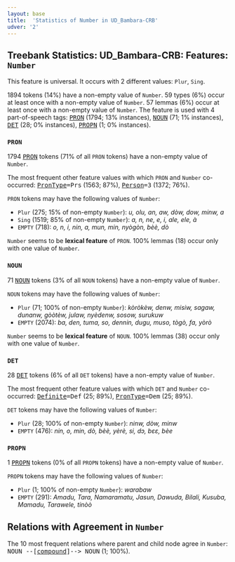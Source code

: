 ```yaml
---
layout: base
title:  'Statistics of Number in UD_Bambara-CRB'
udver: '2'
---
```


## Treebank Statistics: UD_Bambara-CRB: Features: `Number`

This feature is universal.
It occurs with 2 different values: `Plur`, `Sing`.

1894 tokens (14%) have a non-empty value of `Number`.
59 types (6%) occur at least once with a non-empty value of `Number`.
57 lemmas (6%) occur at least once with a non-empty value of `Number`.
The feature is used with 4 part-of-speech tags: <tt><a href="bm_crb-pos-PRON.html">PRON</a></tt> (1794; 13% instances), <tt><a href="bm_crb-pos-NOUN.html">NOUN</a></tt> (71; 1% instances), <tt><a href="bm_crb-pos-DET.html">DET</a></tt> (28; 0% instances), <tt><a href="bm_crb-pos-PROPN.html">PROPN</a></tt> (1; 0% instances).

### `PRON`

1794 <tt><a href="bm_crb-pos-PRON.html">PRON</a></tt> tokens (71% of all `PRON` tokens) have a non-empty value of `Number`.

The most frequent other feature values with which `PRON` and `Number` co-occurred: <tt><a href="bm_crb-feat-PronType.html">PronType</a></tt><tt>=Prs</tt> (1563; 87%), <tt><a href="bm_crb-feat-Person.html">Person</a></tt><tt>=3</tt> (1372; 76%).

`PRON` tokens may have the following values of `Number`:

* `Plur` (275; 15% of non-empty `Number`): <em>u, olu, an, aw, dòw, dow, minw, a</em>
* `Sing` (1519; 85% of non-empty `Number`): <em>a, n, ne, e, i, ale, ele, à</em>
* `EMPTY` (718): <em>o, n, i, nin, a, mun, min, nyògòn, bèè, dò</em>

`Number` seems to be **lexical feature** of `PRON`. 100% lemmas (18) occur only with one value of `Number`.

### `NOUN`

71 <tt><a href="bm_crb-pos-NOUN.html">NOUN</a></tt> tokens (3% of all `NOUN` tokens) have a non-empty value of `Number`.

`NOUN` tokens may have the following values of `Number`:

* `Plur` (71; 100% of non-empty `Number`): <em>kòròkèw, denw, misiw, sagaw, dunanw, gòòtèw, julaw, nyèdenw, sosow, surukuw</em>
* `EMPTY` (2074): <em>ba, den, tuma, so, dennin, dugu, muso, tògò, fa, yòrò</em>

`Number` seems to be **lexical feature** of `NOUN`. 100% lemmas (38) occur only with one value of `Number`.

### `DET`

28 <tt><a href="bm_crb-pos-DET.html">DET</a></tt> tokens (6% of all `DET` tokens) have a non-empty value of `Number`.

The most frequent other feature values with which `DET` and `Number` co-occurred: <tt><a href="bm_crb-feat-Definite.html">Definite</a></tt><tt>=Def</tt> (25; 89%), <tt><a href="bm_crb-feat-PronType.html">PronType</a></tt><tt>=Dem</tt> (25; 89%).

`DET` tokens may have the following values of `Number`:

* `Plur` (28; 100% of non-empty `Number`): <em>ninw, dòw, minw</em>
* `EMPTY` (476): <em>nin, o, min, dò, bèè, yèrè, si, dɔ, bɛɛ, bèe</em>

### `PROPN`

1 <tt><a href="bm_crb-pos-PROPN.html">PROPN</a></tt> tokens (0% of all `PROPN` tokens) have a non-empty value of `Number`.

`PROPN` tokens may have the following values of `Number`:

* `Plur` (1; 100% of non-empty `Number`): <em>warabaw</em>
* `EMPTY` (291): <em>Amadu, Tara, Namaramatu, Jasun, Dawuda, Bilali, Kusuba, Mamadu, Tarawele, tinòò</em>

## Relations with Agreement in `Number`

The 10 most frequent relations where parent and child node agree in `Number`:
<tt>NOUN --[<tt><a href="bm_crb-dep-compound.html">compound</a></tt>]--> NOUN</tt> (1; 100%).

